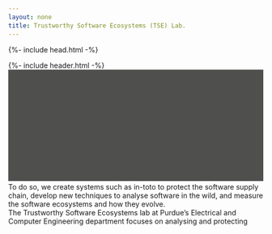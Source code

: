 ```yaml
---
layout: none 
title: Trustworthy Software Ecosystems (TSE) Lab.
---
```


<!DOCTYPE html>
<html>
 
  {%- include head.html -%}
  <body style="margin: 0">
    <input type="hidden" id="anPageName" name="page" value="tslab" />
    <div class="container-center-horizontal screen">
      <div class="tslab">
        {%- include header.html -%}
        <div class="home-card">
            <img class="home-transparency" id="transparencia-portada" src="assets/img/transparencia-portada@1x.svg" />
            <div class="text-25">
              To do so, we create systems such as in-toto to protect the software supply chain, develop new techniques
              to analyse software in the wild, and measure the software ecosystems and how they evolve.
            </div>
            <div class="text-26">
              The Trustworthy Software Ecosystems lab at Purdue’s Electrical and Computer Engineering department focuses
              on analysing and protecting
            </div>
        </div>
      </div>
    </div>
  </body>
</html>

